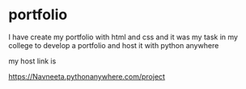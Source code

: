 # portfolio
I have create my portfolio with html and css and it was my task in my college to develop a portfolio and host it with python anywhere

my host link is

https://Navneeta.pythonanywhere.com/project
